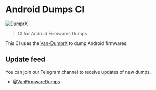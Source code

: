 # Android Dumps CI

[![DumprX](https://github.com/Van-Firmware-Dumps/AndroidDumpsCI/actions/workflows/DumprX.yml/badge.svg)](https://github.com/Van-Firmware-Dumps/AndroidDumpsCI/actions/workflows/DumprX.yml)

> CI for Android Firmwares Dumps

This CI uses the [Van-DumprX](https://github.com/VanVuong41429/Van-DumprX) to dump Android firmwares.

## Update feed

You can join our Telegram channel to receive updates of new dumps.

- [@VanFirmwareDumps](https://t.me/VanFirmwareDumps)
